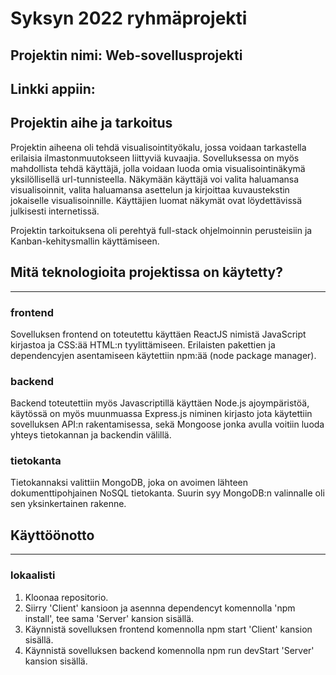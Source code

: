 # Syksyn 2022 ryhmäprojekti

## Projektin nimi: Web-sovellusprojekti

## Linkki appiin: 

## Projektin aihe ja tarkoitus
Projektin aiheena oli tehdä visualisointityökalu, jossa voidaan tarkastella erilaisia ilmastonmuutokseen liittyviä kuvaajia. Sovelluksessa on myös mahdollista tehdä käyttäjä, jolla voidaan luoda omia visualisointinäkymä yksilöllisellä url-tunnisteella. Näkymään käyttäjä voi valita haluamansa visualisoinnit, valita haluamansa asettelun ja kirjoittaa kuvaustekstin jokaiselle visualisoinnille. Käyttäjien luomat näkymät ovat löydettävissä julkisesti internetissä. 

Projektin tarkoituksena oli perehtyä full-stack ohjelmoinnin perusteisiin ja Kanban-kehitysmallin käyttämiseen.

## Mitä teknologioita projektissa on käytetty?
---
### frontend

Sovelluksen frontend on toteutettu käyttäen ReactJS nimistä JavaScript kirjastoa ja CSS:ää HTML:n tyylittämiseen. Erilaisten pakettien ja dependencyjen asentamiseen käytettiin npm:ää (node package manager).

### backend

Backend toteutettiin myös Javascriptillä käyttäen Node.js ajoympäristöä, käytössä on myös muunmuassa Express.js niminen kirjasto jota käytettiin sovelluksen API:n rakentamisessa, sekä Mongoose jonka avulla voitiin luoda yhteys tietokannan ja backendin välillä.

### tietokanta

Tietokannaksi valittiin MongoDB, joka on avoimen lähteen dokumenttipohjainen NoSQL tietokanta. Suurin syy MongoDB:n valinnalle oli sen yksinkertainen rakenne.

## Käyttöönotto
---
### lokaalisti

1. Kloonaa repositorio.
2. Siirry 'Client' kansioon ja asennna dependencyt komennolla 'npm install', tee sama 'Server' kansion sisällä.
3. Käynnistä sovelluksen frontend komennolla npm start 'Client' kansion sisällä.
4. Käynnistä sovelluksen backend komennolla npm run devStart 'Server' kansion sisällä.
